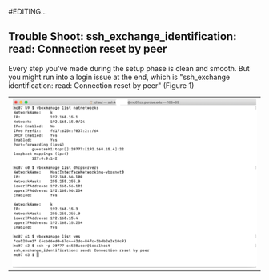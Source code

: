 #EDITING...
## Trouble Shoot: ssh_exchange_identification: read: Connection reset by peer

Every step you've made during the setup phase is clean and smooth. But you might run into a login issue at the end, which is "ssh_exchange identification: read: Connection reset by peer" (Figure 1)

<table><tr>
  <td> <img src = "images/1.png" width = "700"> </td>
  </tr>
</table>
